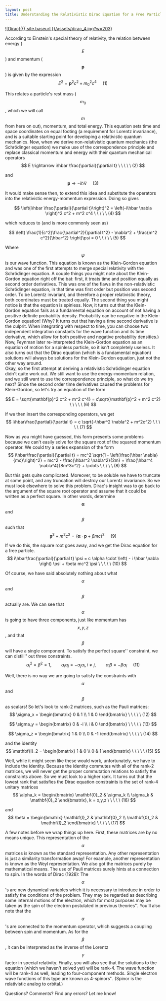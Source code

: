 ```yaml
--- 
layout: post 
title: Understanding the Relativistic Dirac Equation for a Free Particle 
---
```


[![Dirac]({{ site.baseurl }}/assets/dirac_4.jpg?w=203)](http://joshuagoings.files.wordpress.com/2014/03/dirac_4.jpg)


According to Einstein's special theory of relativity, the relation between energy ($$ {E} $$) and momentum ($$ {\mathbf{p}} $$) is given by the expression  
$$   E^2 = \mathbf{p}^2 c^2 + m_0^2 c^4 \ \ \ \ \ (1) $$

This relates a particle's rest mass ($$ {m_0} $$, which we will call $$ {m} $$ from here on out), momentum, and total energy. This equation sets time and space coordinates on equal footing (a requirement for Lorentz invariance), and is a suitable starting point for developing a relativistic quantum mechanics. Now, when we derive non-relativistic quantum mechanics (the Schrödinger equation) we make use of the correspondence principle and replace classical momentum and energy with their quantum mechanical operators  
$$   E \rightarrow i\hbar \frac{\partial}{\partial t} \ \ \ \ \ (2) $$

and  
$$   \mathbf{p} \rightarrow -i \hbar \nabla \ \ \ \ \ (3) $$

It would make sense then, to extend this idea and substitute the operators into the relativistic energy-momentum expression. Doing so gives  

$$   \left(i\hbar \frac{\partial}{\partial t}\right)^2 = \left(-i\hbar \nabla \right)^2 c^2 + m^2 c^4 \ \ \ \ \ (4) $$

which reduces to (and is more commonly seen as)  

$$   \left( \frac{1}{c^2}\frac{\partial^2}{\partial t^2} - \nabla^2 + \frac{m^2 c^2}{\hbar^2} \right)\psi = 0 \ \ \ \ \ (5) $$

Where $$ {\psi} $$ is our wave function. This equation is known as the Klein-Gordon equation and was one of the first attempts to merge special relativity with the Schrödinger equation. A couple things you might note about the Klein-Gordon equation right off the bat: first, it treats time and position equally as second order derivatives. This was one of the flaws in the non-relativistic Schrödinger equation, in that time was first order but position was second order. To be Lorentz invariant, and therefore a proper relativistic theory, both coordinates must be treated equally. The second thing you might notice is that the equation is spinless. Now, it turns out that the Klein-Gordon equation fails as a fundamental equation on account of not having a positive definite probability density. Probability can be negative in the Klein-Gordon equation! (Why? It turns out that having a time second derivative is the culprit. When integrating with respect to time, you can choose two independent integration constants for the wave function and its time derivative, which allow for both positive and negative probability densities.) Now, Feynman later re-interpreted the Klein-Gordon equation as an equation of motion for a spinless particle, so it isn't completely useless. It also turns out that the Dirac equation (which is a fundamental equation) solutions will always be solutions for the Klein-Gordon equation, just not the other way around.  
Okay, so the first attempt at deriving a relativistic Schrödinger equation didn't quite work out. We still want to use the energy-momentum relation, and we still want to use the correspondence principle, so what do we try next? Since the second order time derivatives caused the problems for Klein-Gordon, so let's try an equation of the form

$$   E = \sqrt{\mathbf{p}^2 c^2 + m^2 c^4} = c\sqrt{\mathbf{p}^2 + m^2 c^2} \ \ \ \ \ (6) $$

If we then insert the corresponding operators, we get  
$$   i\hbar\frac{\partial}{\partial t} = c \sqrt{-\hbar^2 \nabla^2 + m^2c^2} \ \ \ \ \ (7) $$

Now as you might have guessed, this form presents some problems because we can't easily solve for the square root of the squared momentum operator. We could try a series expansion of the form  
$$   i\hbar\frac{\partial}{\partial t} = mc^2 \sqrt{1 - \left(\frac{\hbar \nabla}{mc}\right)^2} = mc^2 - \frac{\hbar^2 \nabla^2}{2m} + \frac{\hbar^4 \nabla^4}{8m^3c^2} + \cdots \ \ \ \ \ (8) $$

But this gets quite complicated. Moreover, to be soluble we have to truncate at some point, and any truncation will destroy our Lorentz invariance. So we must look elsewhere to solve this problem. Dirac's insight was to go back to the argument of the square root operator and assume that it could be written as a perfect square. In other words, determine $$ {\mathbf{\alpha}} $$ and $$ {\beta} $$ such that  
$$   \mathbf{p}^2 + m^2c^2 = \left(\mathbf{\alpha} \cdot \mathbf{p} + \beta m c\right)^2 \ \ \ \ \ (9) $$

If we do this, the square root goes away, and we get the Dirac equation for a free particle.  
$$   i\hbar\frac{\partial}{\partial t} \psi = c \alpha \cdot \left( - i \hbar \nabla \right) \psi + \beta mc^2 \psi \ \ \ \ \ (10) $$

Of course, we have said absolutely nothing about what $$ {\alpha} $$ and $$ {\beta} $$ actually are. We can see that $$ {\alpha} $$ is going to have three components, just like momentum has $$ {x,y,z} $$, and that $$ {\beta} $$ will have a single component. To satisfy the perfect square'' constraint, we can distill'' out three constraints.  
$$   \alpha_i^2 = \beta^2 = 1, \qquad \alpha_i\alpha_j = - \alpha_j \alpha_i, i \neq j, \qquad \alpha_i\beta = -\beta\alpha_i \ \ \ \ \ (11) $$

Well, there is no way we are going to satisfy the constraints with $$ {\alpha} $$ and $$ {\beta} $$ as scalars! So let's look to rank-2 matrices, such as the Pauli matrices:  
$$   \sigma_x = \begin{bmatrix} 0 & 1 \\ 1 & 0 \end{bmatrix} \ \ \ \ \ (12) $$

$$   \sigma_y = \begin{bmatrix} 0 & -i \\ i & 0 \end{bmatrix} \ \ \ \ \ (13) $$

$$   \sigma_z = \begin{bmatrix} 1 & 0 \\ 0 & -1 \end{bmatrix} \ \ \ \ \ (14) $$

and the identity  
$$   \mathbf{I}_2 = \begin{bmatrix} 1 & 0 \\ 0 & 1 \end{bmatrix} \ \ \ \ \ (15) $$

Well, while it might seem like these would work, unfortunately, we have to include the identity. Because the identity commutes with all of the rank-2 matrices, we will never get the proper commutation relations to satisfy the constraints above. So we must look to a higher rank. It turns out that the lowest rank that satisfies the Dirac equation constraints is the set of rank-4 unitary matrices  
$$   \alpha_k = \begin{bmatrix} \mathbf{0}_2 & \sigma_k \\ \sigma_k & \mathbf{0}_2 \end{bmatrix}, k = x,y,z \ \ \ \ \ (16) $$

and  
$$   \beta = \begin{bmatrix} \mathbf{I}_2 & \mathbf{0}_2 \\ \mathbf{0}_2 & \mathbf{I}_2 \end{bmatrix} \ \ \ \ \ (17) $$

A few notes before we wrap things up here. First, these matrices are by no means unique. This representation of the $$ {\alpha} $$ matrices is known as the standard representation. Any other representation is just a similarity transformation away! For example, another representation is known as the Weyl representation. We also got the matrices purely by mathematical means. The use of Pauli matrices surely hints at a connection to spin. In the words of Dirac (1928): The $$ {\alpha} $$'s are new dynamical variables which it is necessary to introduce in order to satisfy the conditions of the problem. They may be regarded as describing some internal motions of the electron, which for most purposes may be taken as the spin of the electron postulated in previous theories''. You'll also note that the $$ {\alpha} $$'s are connected to the momentum operator, which suggests a coupling between spin and momentum. As for the $$ {\beta} $$, it can be interpreted as the inverse of the Lorentz $$ {\gamma} $$ factor in special relativity. Finally, you will also see that the solutions to the equation (which we haven't solved yet) will be rank-4. The wave function will be rank-4 as well, leading to four-component methods. Single electron wave functions of this type are known as 4-spinors''. (Spinor is the relativistic analog to orbital.)

Questions? Comments? Find any errors? Let me know!


